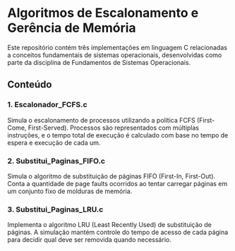 # Algoritmos de Escalonamento e Gerência de Memória

Este repositório contém três implementações em linguagem C relacionadas a conceitos fundamentais de sistemas operacionais, desenvolvidas como parte da disciplina de Fundamentos de Sistemas Operacionais.

## Conteúdo

### 1. Escalonador_FCFS.c
Simula o escalonamento de processos utilizando a política FCFS (First-Come, First-Served). Processos são representados com múltiplas instruções, e o tempo total de execução é calculado com base no tempo de espera e execução de cada um.

### 2. Substitui_Paginas_FIFO.c
Simula o algoritmo de substituição de páginas FIFO (First-In, First-Out). Conta a quantidade de page faults ocorridos ao tentar carregar páginas em um conjunto fixo de molduras de memória.

### 3. Substitui_Paginas_LRU.c
Implementa o algoritmo LRU (Least Recently Used) de substituição de páginas. A simulação mantém controle do tempo de acesso de cada página para decidir qual deve ser removida quando necessário.
